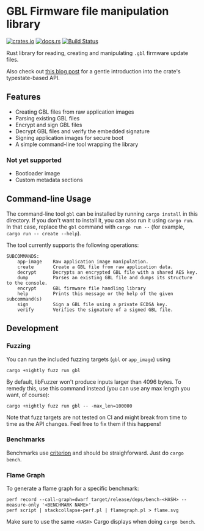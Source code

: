 # GBL Firmware file manipulation library

[![crates.io](https://img.shields.io/crates/v/gbl.svg)](https://crates.io/crates/gbl)
[![docs.rs](https://docs.rs/gbl/badge.svg)](https://docs.rs/gbl/)
[![Build Status](https://travis-ci.org/dac-gmbh/gbl.svg?branch=master)](https://travis-ci.org/dac-gmbh/gbl)

Rust library for reading, creating and manipulating `.gbl` firmware update
files.

Also check out [this blog post] for a gentle introduction into the
crate's typestate-based API.

[this blog post]: https://blog.1aim.com/post/gbl-release/

## Features

* Creating GBL files from raw application images
* Parsing existing GBL files
* Encrypt and sign GBL files
* Decrypt GBL files and verify the embedded signature
* Signing application images for secure boot
* A simple command-line tool wrapping the library

### Not yet supported

* Bootloader image
* Custom metadata sections

## Command-line Usage

The command-line tool `gbl` can be installed by running `cargo install` in this
directory. If you don't want to install it, you can also run it using
`cargo run`. In that case, replace the `gbl` command with `cargo run --` (for
example, `cargo run -- create --help`).

The tool currently supports the following operations:

```
SUBCOMMANDS:
    app-image    Raw application image manipulation.
    create       Create a GBL file from raw application data.
    decrypt      Decrypts an encrypted GBL file with a shared AES key.
    dump         Parses an existing GBL file and dumps its structure to the console.
    encrypt      GBL firmware file handling library
    help         Prints this message or the help of the given subcommand(s)
    sign         Sign a GBL file using a private ECDSA key.
    verify       Verifies the signature of a signed GBL file.
```

## Development

### Fuzzing

You can run the included fuzzing targets (`gbl` or `app_image`) using

    cargo +nightly fuzz run gbl

By default, libFuzzer won't produce inputs larger than 4096 bytes. To remedy
this, use this command instead (you can use any max length you want, of course):

    cargo +nightly fuzz run gbl -- -max_len=100000

Note that fuzz targets are not tested on CI and might break from time to time as
the API changes. Feel free to fix them if this happens!

### Benchmarks

Benchmarks use [criterion](https://github.com/japaric/criterion.rs) and should
be straighforward. Just do `cargo bench`.

### Flame Graph

To generate a flame graph for a specific benchmark:

```
perf record --call-graph=dwarf target/release/deps/bench-<HASH> --measure-only '<BENCHMARK NAME>'
perf script | stackcollapse-perf.pl | flamegraph.pl > flame.svg
```

Make sure to use the same `<HASH>` Cargo displays when doing `cargo bench`.
